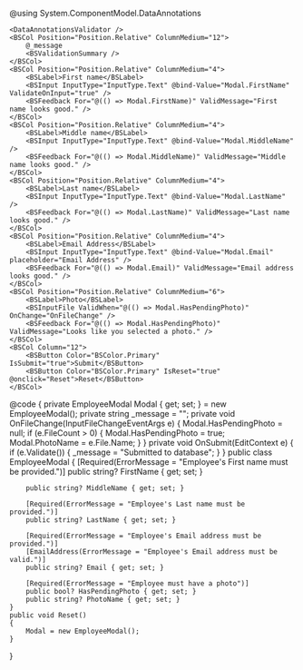 ﻿@using System.ComponentModel.DataAnnotations
<BSForm Model="Modal" IsRow="true" Gutters="Gutters.Medium" OnSubmit="OnSubmit" OnReset="Reset">

    <DataAnnotationsValidator />
    <BSCol Position="Position.Relative" ColumnMedium="12">
        @_message
        <BSValidationSummary />
    </BSCol>
    <BSCol Position="Position.Relative" ColumnMedium="4">
        <BSLabel>First name</BSLabel>
        <BSInput InputType="InputType.Text" @bind-Value="Modal.FirstName" ValidateOnInput="true" />
        <BSFeedback For="@(() => Modal.FirstName)" ValidMessage="First name looks good." />
    </BSCol>
    <BSCol Position="Position.Relative" ColumnMedium="4">
        <BSLabel>Middle name</BSLabel>
        <BSInput InputType="InputType.Text" @bind-Value="Modal.MiddleName" />
        <BSFeedback For="@(() => Modal.MiddleName)" ValidMessage="Middle name looks good." />
    </BSCol>
    <BSCol Position="Position.Relative" ColumnMedium="4">
        <BSLabel>Last name</BSLabel>
        <BSInput InputType="InputType.Text" @bind-Value="Modal.LastName" />
        <BSFeedback For="@(() => Modal.LastName)" ValidMessage="Last name looks good." />
    </BSCol>
    <BSCol Position="Position.Relative" ColumnMedium="4">
        <BSLabel>Email Address</BSLabel>
        <BSInput InputType="InputType.Text" @bind-Value="Modal.Email" placeholder="Email Address" />
        <BSFeedback For="@(() => Modal.Email)" ValidMessage="Email address looks good." />
    </BSCol>
    <BSCol Position="Position.Relative" ColumnMedium="6">
        <BSLabel>Photo</BSLabel>
        <BSInputFile ValidWhen="@(() => Modal.HasPendingPhoto)" OnChange="OnFileChange" />
        <BSFeedback For="@(() => Modal.HasPendingPhoto)" ValidMessage="Looks like you selected a photo." />
    </BSCol>
    <BSCol Column="12">
        <BSButton Color="BSColor.Primary" IsSubmit="true">Submit</BSButton>
        <BSButton Color="BSColor.Primary" IsReset="true" @onclick="Reset">Reset</BSButton>
    </BSCol>
</BSForm>
@code {
    private EmployeeModal Modal { get; set; } = new EmployeeModal();
    private string _message = "";
    private void OnFileChange(InputFileChangeEventArgs e)
    {
        Modal.HasPendingPhoto = null;
        if (e.FileCount > 0)
        {
            Modal.HasPendingPhoto = true;
            Modal.PhotoName = e.File.Name;
        }
    }
    private void OnSubmit(EditContext e)
    {
        if (e.Validate())
        {
            _message = "Submitted to database";
        }
    }
    public class EmployeeModal
    {
        [Required(ErrorMessage = "Employee's First name must be provided.")]
        public string? FirstName { get; set; }

        public string? MiddleName { get; set; }

        [Required(ErrorMessage = "Employee's Last name must be provided.")]
        public string? LastName { get; set; }

        [Required(ErrorMessage = "Employee's Email address must be provided.")]
        [EmailAddress(ErrorMessage = "Employee's Email address must be valid.")]
        public string? Email { get; set; }

        [Required(ErrorMessage = "Employee must have a photo")]
        public bool? HasPendingPhoto { get; set; }
        public string? PhotoName { get; set; }
    }
    public void Reset()
    {
        Modal = new EmployeeModal();
    }
}